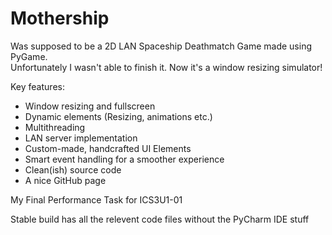 # Mothership

Was supposed to be a 2D LAN Spaceship Deathmatch Game made using PyGame.  
Unfortunately I wasn't able to finish it. Now it's a window resizing simulator!
  
Key features:
- Window resizing and fullscreen
- Dynamic elements (Resizing, animations etc.)
- Multithreading
- LAN server implementation
- Custom-made, handcrafted UI Elements
- Smart event handling for a smoother experience
- Clean(ish) source code
- A nice GitHub page

My Final Performance Task for ICS3U1-01  
  
Stable build has all the relevent code files without the PyCharm IDE stuff
